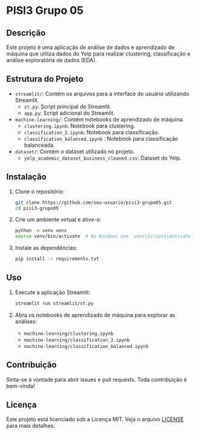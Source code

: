 # PISI3 Grupo 05

## Descrição
Este projeto é uma aplicação de análise de dados e aprendizado de máquina que utiliza dados do Yelp para realizar clustering, classificação e análise exploratória de dados (EDA).

## Estrutura do Projeto
- `streamlit/`: Contém os arquivos para a interface do usuário utilizando Streamlit.
  - `st.py`: Script principal do Streamlit.
  - `app.py`: Script adicional do Streamlit.
- `machine-learning/`: Contém notebooks de aprendizado de máquina.
  - `clustering.ipynb`: Notebook para clustering.
  - `classification_2.ipynb`: Notebook para classificação.
  - `classification_balanced.ipynb` : Notebook para classificação balanceada.
- `dataset/`: Contém o dataset utilizado no projeto.
  - `yelp_academic_dataset_business_cleaned.csv`: Dataset do Yelp.

## Instalação
1. Clone o repositório:
   ```bash
   git clone https://github.com/seu-usuario/pisi3-grupo05.git
   cd pisi3-grupo05
   ```

2. Crie um ambiente virtual e ative-o:
   ```bash
   python -m venv venv
   source venv/bin/activate  # No Windows use `venv\Scripts\activate`
   ```

3. Instale as dependências:
   ```bash
   pip install -r requirements.txt
   ```

## Uso
1. Execute a aplicação Streamlit:
   ```bash
   streamlit run streamlit/st.py
   ```

2. Abra os notebooks de aprendizado de máquina para explorar as análises:
   - `machine-learning/clustering.ipynb`
   - `machine-learning/classification_2.ipynb`
   - `machine-learning/classification_balanced.ipynb`

## Contribuição
Sinta-se à vontade para abrir issues e pull requests. Toda contribuição é bem-vinda!

## Licença
Este projeto está licenciado sob a Licença MIT. Veja o arquivo [LICENSE](LICENSE) para mais detalhes.

